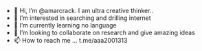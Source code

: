 - 👋 Hi, I’m @amarcrack. I am ultra creative thinker..
- 👀 I’m interested in searching and drilling internet
- 🌱 I’m currently learning no language
- 💞️ I’m looking to collaborate on research and give amazing ideas
- 📫 How to reach me ... t.me/aaa2001313
